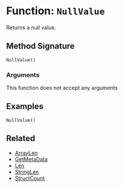 [comment]: # (Note: This documentation is generated dynamically in the build process.  To modify the contents, change the javadoc on the _invoke method of the BIF class)

# Function: `NullValue`

Returns a null value.

## Method Signature

```
NullValue()
```

### Arguments

This function does not accept any arguments

## Examples

```
NullValue()
```

## Related

  * [ArrayLen](./ArrayLen.md)
  * [GetMetaData](./GetMetaData.md)
  * [Len](./Len.md)
  * [StringLen](./StringLen.md)
  * [StructCount](./StructCount.md)
